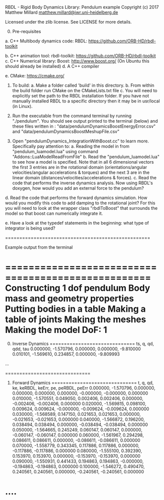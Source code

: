 RBDL - Rigid Body Dynamics Library: Pendulum example
Copyright (c) 2017 Matthew Millard <matthew.millard@iwr.uni-heidelberg.de>

Licensed under the zlib license. See LICENSE for more details.

0. Pre-requisites

  a. C++ Multibody dynamics code:
        RBDL: https://github.com/ORB-HD/rbdl-toolkit

  b. C++ animation tool:
        rbdl-toolkit: https://github.com/ORB-HD/rbdl-toolkit
  c. C++ Numerical library:
        Boost: http://www.boost.org/
        (On Ubuntu this should already be installed)
  d. A C++ compiler

  e. CMake: https://cmake.org/
  


1. To build:
  a. Make a folder called 'build' in this directory.
  b. From within the build folder run CMake on the CMakeLists.txt file 
  c. You will need to explicitly set the path to the RBDL installation folder. If you have not manually installed RBDL to a specific directory then it may be in usr/local (in Linux).

2. Run the executable from the command terminal by running "./pendulum". You should see output printed to the terminal (below) and these files written in : "data/pendulumDynamicsBoostEnergyError.csv" and "data/pendulumDynamicsBoostMeshupFile.csv"

3.  Open "pendulumDynamics_IntegrationWithBoost.cc" to learn more. Specifically pay attention to:
   a. Reading the model in from "pendulum_luamodel.lua" using command "Addons::LuaModelReadFromFile"
   b. Read the "pendulum_luamodel.lua" to see how a model is specified. Note that in all 6 dimensional vectors the first 3 entries are in the rotational domain (orientations/angular velocities/angular accelerations & torques) and the next 3 are in the linear domain (distances/velocities/accelerations & forces).
   c. Read the code that performs the inverse dynamics analysis. Now using RBDL's doxygen, how would you add an external force to the pendulum?

   d. Read the code that performs the forward dynamics simulation. How would you modify this code to add damping to the rotational joint? For this you will need to look at the wrapper class "rbdlToBoost" that surrounds the model so that boost can numerically integrate it.

   e. Have a look at the typedef statements in the beginning: what type of integrator is being used?

===================================================

Example output from the terminal

===================================================
Constructing 1 dof pendulum
Body mass and geometry properties
Putting bodies in a table
Making a table of joints
Making the meshes
Making the model
DoF: 1
==============================
0. Inverse Dynamics 
==============================
   ts,        q,        qd,       qdd,      tau
0.000000, -1.570796, 0.000000, 0.000000, -9.810000
0.010101, -1.569610, 0.234857, 0.000000, -9.809993


...

==============================
1. Forward Dynamics 
==============================
   t,        q,        qd,       ke,       keRBDL,   keErr,    pe,      peRBDL,   peErr
0.000000, -1.570796, 0.000000, 0.000000, 0.000000, 0.000000, -0.000000, -0.000000, 0.000000
0.010000, -1.570551, 0.049050, 0.002406, 0.002406, 0.000000, -0.002406, -0.002406, 0.000000
0.020000, -1.569815, 0.098100, 0.009624, 0.009624, -0.000000, -0.009624, -0.009624, 0.000000
0.030000, -1.568589, 0.147150, 0.021653, 0.021653, 0.000000, -0.021653, -0.021653, 0.000000
0.040000, -1.566872, 0.196200, 0.038494, 0.038494, 0.000000, -0.038494, -0.038494, 0.000000
0.050000, -1.564665, 0.245249, 0.060147, 0.060147, 0.000000, -0.060147, -0.060147, 0.000000
0.060000, -1.561967, 0.294298, 0.086611, 0.086611, 0.000000, -0.086611, -0.086611, 0.000000
0.070000, -1.558779, 0.343345, 0.117886, 0.117886, 0.000000, -0.117886, -0.117886, 0.000000
0.080000, -1.555100, 0.392390, 0.153970, 0.153970, 0.000000, -0.153970, -0.153970, 0.000000
0.090000, -1.550931, 0.441433, 0.194863, 0.194863, -0.000000, -0.194863, -0.194863, 0.000000
0.100000, -1.546272, 0.490470, 0.240561, 0.240561, 0.000000, -0.240561, -0.240561, 0.000000

....
===================================================


